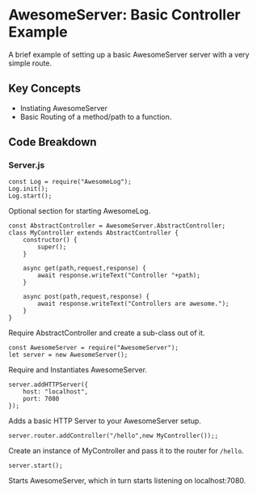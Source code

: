 # AwesomeServer: Basic Controller Example

A brief example of setting up a basic AwesomeServer server with a very simple route.

## Key Concepts

 - Instiating AwesomeServer
 - Basic Routing of a method/path to a function.

## Code Breakdown

### Server.js

```
const Log = require("AwesomeLog");
Log.init();
Log.start();
```

Optional section for starting AwesomeLog.

```
const AbstractController = AwesomeServer.AbstractController;
class MyController extends AbstractController {
	constructor() {
		super();
	}

	async get(path,request,response) {
		await response.writeText("Controller "+path);
	}

	async post(path,request,response) {
		await response.writeText("Controllers are awesome.");
	}
}
```

Require AbstractController and create a sub-class out of it.

```
const AwesomeServer = require("AwesomeServer");
let server = new AwesomeServer();
```

Require and Instantiates AwesomeServer.

```
server.addHTTPServer({
	host: "localhost",
	port: 7080
});
```

Adds a basic HTTP Server to your AwesomeServer setup.

```
server.router.addController("/hello",new MyController());;
```

Create an instance of MyController and pass it to the router for `/hello`.

```
server.start();
```

Starts AwesomeServer, which in turn starts listening on localhost:7080.
